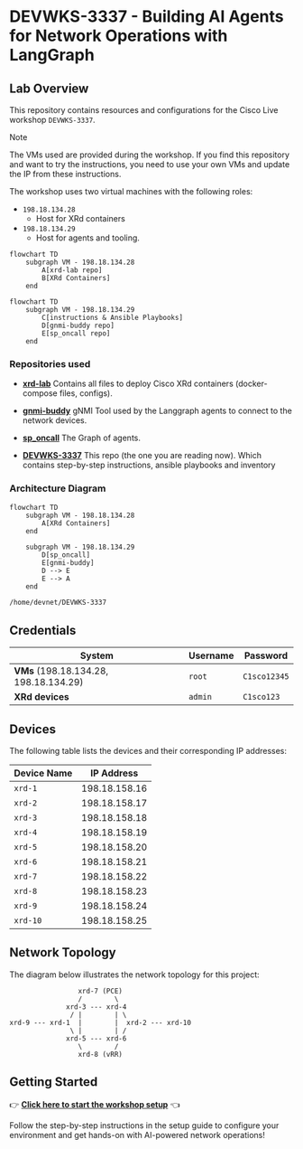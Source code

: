 # DEVWKS-3337 - Building AI Agents for Network Operations with LangGraph

## Lab Overview

This repository contains resources and configurations for the Cisco Live workshop `DEVWKS-3337`.

> [!NOTE]  
> The VMs used are provided during the workshop. If you find this repository and want to try the instructions, you need to use your own VMs and update the IP from these instructions.

The workshop uses two virtual machines with the following roles:

- `198.18.134.28`
  - Host for XRd containers
- `198.18.134.29`
  - Host for agents and tooling.

```mermaid
flowchart TD
    subgraph VM - 198.18.134.28
        A[xrd-lab repo]
        B[XRd Containers]
    end
```

```mermaid
flowchart TD
    subgraph VM - 198.18.134.29
        C[instructions & Ansible Playbooks]
        D[gnmi-buddy repo]
        E[sp_oncall repo]
    end
```

### Repositories used

- **[xrd-lab](https://github.com/jillesca/xrd-lab)** Contains all files to deploy Cisco XRd containers (docker-compose files, configs).

- **[gnmi-buddy](https://github.com/jillesca/gnmi-buddy)** gNMI Tool used by the Langgraph agents to connect to the network devices.

- **[sp_oncall](https://github.com/jillesca/sp_oncall)** The Graph of agents.

- **[DEVWKS-3337](https://github.com/jillesca/DEVWKS-3337)** This repo (the one you are reading now). Which contains step-by-step instructions, ansible playbooks and inventory

### Architecture Diagram

```mermaid
flowchart TD
    subgraph VM - 198.18.134.28
        A[XRd Containers]
    end

    subgraph VM - 198.18.134.29
        D[sp_oncall]
        E[gnmi-buddy]
        D --> E
        E --> A
    end
```

```bash
/home/devnet/DEVWKS-3337
```

## Credentials

| **System**                             | **Username** | **Password** |
| -------------------------------------- | ------------ | ------------ |
| **VMs** (198.18.134.28, 198.18.134.29) | `root`       | `C1sco12345` |
| **XRd devices**                        | `admin`      | `C1sco123`   |

## Devices

The following table lists the devices and their corresponding IP addresses:

| **Device Name** | **IP Address** |
| --------------- | -------------- |
| `xrd-1`         | 198.18.158.16  |
| `xrd-2`         | 198.18.158.17  |
| `xrd-3`         | 198.18.158.18  |
| `xrd-4`         | 198.18.158.19  |
| `xrd-5`         | 198.18.158.20  |
| `xrd-6`         | 198.18.158.21  |
| `xrd-7`         | 198.18.158.22  |
| `xrd-8`         | 198.18.158.23  |
| `xrd-9`         | 198.18.158.24  |
| `xrd-10`        | 198.18.158.25  |

## Network Topology

The diagram below illustrates the network topology for this project:

```plaintext
                 xrd-7 (PCE)
                 /        \
              xrd-3 --- xrd-4
               / |        | \
xrd-9 --- xrd-1  |        |  xrd-2 --- xrd-10
               \ |        | /
              xrd-5 --- xrd-6
                 \        /
                 xrd-8 (vRR)
```

## Getting Started

👉 **[Click here to start the workshop setup](SETUP.md)** 👈

Follow the step-by-step instructions in the setup guide to configure your environment and get hands-on with AI-powered network operations!
